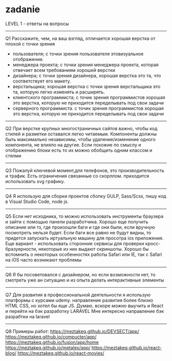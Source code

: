 # zadanie
LEVEL 1 - ответы на вопросы 
_______________________________________________
Q1 
Расскажите, чем, на ваш взгляд, отличается хорошая верстка от плохой с точки зрения 
- пользователя; 
с точки зрения пользователя этовизуальное отображение.
- менеджера проекта; 
с точки зрения менеджера проекта, которая отвечает всем требованиям хорошей верстки
- дизайнера; 
с точки зрения дизайнера, хорошая верстка это та, что соответствует его макету. 
- верстальщика; 
хорошая верстка с точки зрения верстальщика это та, которую легко изменять и расширять.
- клиентского программиста; 
с точик зрения программистов хорошая это верстка, которую не приходится переделывать под свои задачи
- серверного программиста.
с точик зрения программистов хорошая это верстка, которую не приходится переделывать под свои задачи
__________________________________________________
Q2
При верстке крупных многостраничных сайтов важно, чтобы код стилей и разметки оставался легко читаемым. 
Компоненты должны быть максимально независимы, чтобы удаление/изменение одного компонента, не влияло на другие.
Если похожие по смыслу и отображению блоки есть то их можно обобщить одним классом и стялми
__________________________________________________
Q3
Пожалуй ключевой момент,для телефонов, это производительность и трафик. 
Есть ограничения связанные со скорллом. 
приходится использовать svg графику.
__________________________________________________
Q4
Я использую для сборки проектов сбопку GULP, Sass/Scss, пишу код в Visual Studio Code, node js.
__________________________________________________
Q5
Если нет исходника, то можно использовать инструменты браузера и зайти с помощью панели разработчика. Хорошо еще получить описание или тз, где произошли баги и где они были, если вручную посмотреть нельзя будет.
Если баги все равно не будут видны, то придется запускать иртуальную машину для просотра ios приложения.
Еще вариант - использовать сторонние сервисы для проверки кросс-бразуерности, некоторые из них выдают скриншоты.
Хорошо бы вспомнить о некоторых особенностях работы Safari или IE, так с Safari на iOS часто возникают проблемы
__________________________________________________
Q6
Я бы посоветовался с дизайнером, но если  возможности нет, то смотреть уже ан ситуацию и из опыта делать интерактивные элементы 
__________________________________________________
Q7
Для развития в профессиональной деятельности я использую платформы с курсами udemy.
направление развития более близко HTML CSS, но хотел бы еще JS. Думаю, вскоре можно выучить и React и перейти на бэк разработку LARAVEL
Мне интересно направление бэк разрабтки на laravel
__________________________________________________
Q8
Примеры работ:
https://meztakeq.github.io/DEVSECT/app/
https://meztakeq.github.io/compucter/app/
https://meztakeq.github.io/fusion/app/home
https://meztakeq.github.io/metalex/app/
https://meztakeq.github.io/react-blog/
https://meztakeq.github.io/react-movies/
